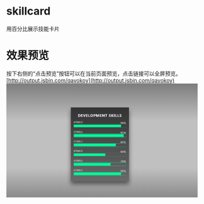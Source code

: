 # skillcard
用百分比展示技能卡片
# 效果预览
按下右侧的“点击预览”按钮可以在当前页面预览，点击链接可以全屏预览。
[http://output.jsbin.com/qavokoy](http://output.jsbin.com/qavokoy)
![效果图](https://github.com/michaelbulid/skillcard/blob/master/1525773487(1).png)
